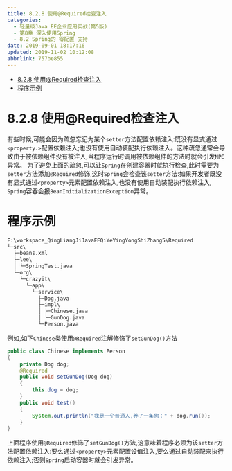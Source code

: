 ```yaml
---
title: 8.2.8 使用@Required检查注入
categories: 
  - 轻量级Java EE企业应用实战(第5版)
  - 第8章 深入使用Spring
  - 8.2 Spring的 零配置 支持
date: 2019-09-01 18:17:16
updated: 2019-11-02 10:12:08
abbrlink: 757be855
---
```

<div id='my_toc'>

- [8.2.8 使用@Required检查注入](/JavaReadingNotes/757be855/#8-2-8-使用-Required检查注入)
- [程序示例](/JavaReadingNotes/757be855/#程序示例)

</div>
<!--more-->
<script>if (navigator.platform.toLowerCase() == 'win32'){document.getElementById('my_toc').style.display = 'none';}</script>

<!--end-->
<!--SSTStart-->
# 8.2.8 使用@Required检查注入 #
有些时候,可能会因为疏忽忘记为某个`setter`方法配置依赖注入:既没有显式通过`<property.>`配置依赖注入;也没有使用自动装配执行依赖注入。这种疏忽通常会导致由于被依赖组件没有被注入,当程序运行时调用被依赖组件的方法时就会引发`NPE`异常。
为了避免上面的疏忽,可以让`Spring`在创建容器时就执行检查,此时需要为`setter`方法添加`@Required`修饰,这时`Spring`会检查该`setter`方法:如果开发者既没有显式通过`<property>`元素配置依赖注入,也没有使用自动装配执行依赖注入, `Spring`容器会报`BeanInitializationException`异常。
# 程序示例 #
```cmd
E:\workspace_QingLiangJiJavaEEQiYeYingYongShiZhang5\Required
└─src\
  ├─beans.xml
  ├─lee\
  │ └─SpringTest.java
  └─org\
    └─crazyit\
      └─app\
        └─service\
          ├─Dog.java
          ├─impl\
          │ ├─Chinese.java
          │ └─GunDog.java
          └─Person.java
```
例如,如下`Chinese`类使用`@Required`注解修饰了`setGunDog()`方法
```java
public class Chinese implements Person
{
    private Dog dog;
    @Required
    public void setGunDog(Dog dog)
    {
        this.dog = dog;
    }
    public void test()
    {
        System.out.println("我是一个普通人,养了一条狗：" + dog.run());
    }
}
```
上面程序使用`@Required`修饰了`setGunDog()`方法,这意味着程序必须为该`setter`方法配置依赖注入:要么通过`<property>`元素配置设值注入,要么通过自动装配来执行依赖注入;否则`Spring`启动容器时就会引发异常。
<!--SSTStop-->

